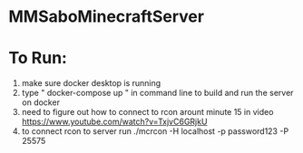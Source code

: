 # MMSaboMinecraftServer

To Run:
===
1. make sure docker desktop is running
2. type " docker-compose up " in command line to build and run the server on docker
3. need to figure out how to connect to rcon arount minute 15 in video https://www.youtube.com/watch?v=TxjvC6GRjkU
4. to connect rcon to server run  ./mcrcon -H localhost -p password123 -P 25575